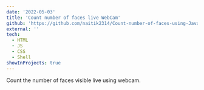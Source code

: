 ```yaml
---
date: '2022-05-03'
title: 'Count number of faces live WebCam'
github: 'https://github.com/naitik2314/Count-number-of-faces-using-Javascript-Live-Webcam'
external: ''
tech:
  - HTML
  - JS
  - CSS
  - Shell
showInProjects: true
---
```


Count the number of faces visible live using webcam.

